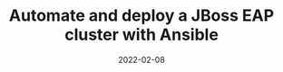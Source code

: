 ---
title: Automate and deploy a JBoss EAP cluster with Ansible
date: 2022-02-08
link: https://developers.redhat.com/articles/2022/02/08/automate-and-deploy-jboss-eap-cluster-ansible
---